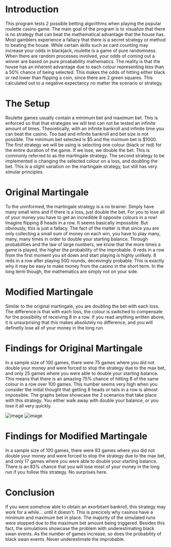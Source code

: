 # Introduction

This program tests 2 possible betting algorithms when playing the popular roulette casino game. The main goal of the program is to visualize that there is no strategy that can beat the mathematical advantage that the house has. Most gamblers experience a fallacy that there is a secret strategy or method to beating the house. While certain skills such as card counting may increase your odds in blackjack, roulette is a game of pure randomness. When there are random processes involved, your odds of coming out a winner are based on pure proabability mathematics. The reality is that the house has an inherent advantage due to each colour representing less than a 50% chance of being selected. This makes the odds of hitting either black or red lower than flipping a coin, since there are 2 green squares. This calculated out to a negative expectancy no matter the scenario or strategy.

# The Setup

Roulette games usually contain a minimum bet and maximum bet. This is enforced so that that strategies we will test can not be tested an infinite amount of times. Theoretically, with an infinite bankroll and infinite time you can beat the casino. Too bad and infinite bankroll and bet size is not possible. The minimum bet selected is $5 and the mximum bet is $1000. The first strategy we will be using is selecting one colour (black or red) for the entire duration of the game. If we lose, we double the bet. This is commonly referred to as the martingale strategy. The second strategy to be implemented is changing the selected colour on a loss, and doubling the bet. This is a slight variation on the martingale strategy, but still has very simular principles.

# Original Martingale

To the uninformed, the martingale strategy is a no brainer. Simply have many small wins and if there is a loss, just double the bet. For you to lose all of your money you have to get an incredible 8 opposite colours in a row! Imagine flipping 8 heads in a row. It seems basically impossible. But obviously, this is just a fallacy. The fact of the matter is that since you are only collecting a small sum of money on each win, you have to play many, many, many times in order to double your starting balance. Through probabilities and the law of large numbers, we know that the more times a game is played, the higher the probability of the improbable. 8 reds in a row from the first moment you sit down and start playing is highly unlikely. 8 reds in a row after playing 500 rounds, deceivingly probable. This is exactly why it may be easy to make money from the casino in the short term. In the long term though, the mathematics are simply not on your side. 

# Modified Martingale

Similar to the original martingale, you are doubling the bet with each loss. The difference is that with each loss, the colour is switched to compensate for the possibility of receiving 8 in a row. If you read anything written above, it is unsurprising that this makes absolutely no difference, and you will definetly lose all of your money in the long run.

# Findings for Original Martingale

In a sample size of 100 games, there were 75 games where you did not double your money and were forced to stop the strategy due to the max bet, and only 25 games where you were able to double your starting balance. This means that there is an amazing 75% chance of hitting 8 of the same colour in a row over 100 games. This number seems very high when you consider the initial thought that getting 8 heads or tails in a row is almost impossible. The graphs below showcase the 2 scenarios that take place with this strategy. You either walk away with double your balance, or you lose it all very quickly.

![image](https://user-images.githubusercontent.com/93741754/147505771-4e274d39-e0cd-4a10-a99b-ed02ede9b4ac.png) 
![image](https://user-images.githubusercontent.com/93741754/147505782-74a3e8d2-912d-4596-8894-ca76205e66ad.png)

# Findings for Modified Martingale

In a sample size of 100 games, there were 83 games where you did not double your money and were forced to stop the strategy due to the max bet, and only 17 games where you were able to double your starting balance. There is an 83% chance that you will lose most of your money in the long run if you follow this strategy. No surprises here.

# Conclusion

If you were somehow able to obtain an exorbitant bankroll, this strategy may work for a while... until it doesn't. This is precicely why casinos have a minimum and maximum bet in place. The majority of the simulated runs were stopped due to the maximum bet amount being triggered. Besides this fact, the simulations showcase the problem with underestimating black swan events. As the number of games increase, so does the probability of black swan events. Never underestimate the improbable.





